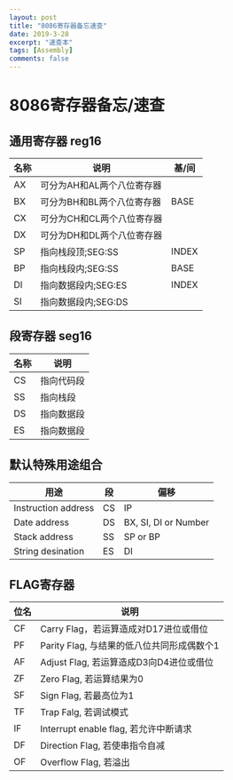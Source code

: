 ```yaml
---
layout: post
title: "8086寄存器备忘速查"
date: 2019-3-28
excerpt: "速查本"
tags: [Assembly]
comments: false
---
```


# 8086寄存器备忘/速查

## 通用寄存器 reg16

| 名称 | 说明                       | 基/间 |
| ---- | -------------------------- | ----- |
| AX   | 可分为AH和AL两个八位寄存器 |       |
| BX   | 可分为BH和BL两个八位寄存器 | BASE  |
| CX   | 可分为CH和CL两个八位寄存器 |       |
| DX   | 可分为DH和DL两个八位寄存器 |       |
| SP   | 指向栈段顶;SEG:SS          | INDEX |
| BP   | 指向栈段内;SEG:SS          | BASE  |
| DI   | 指向数据段内;SEG:ES        | INDEX |
| SI   | 指向数据段内;SEG:DS        |       |

## 段寄存器 seg16

| 名称 | 说明       |
| ---- | ---------- |
| CS   | 指向代码段 |
| SS   | 指向栈段   |
| DS   | 指向数据段 |
| ES   | 指向数据段 |

## 默认特殊用途组合

| 用途                | 段   | 偏移                 |
| ------------------- | ---- | -------------------- |
| Instruction address | CS   | IP                   |
| Date address        | DS   | BX, SI, DI or Number |
| Stack address       | SS   | SP or BP             |
| String desination   | ES   | DI                   |

## FLAG寄存器

| 位名 | 说明                                       |
| ---- | ------------------------------------------ |
| CF   | Carry Flag，若运算造成对D17进位或借位      |
| PF   | Parity Flag, 与结果的低八位共同形成偶数个1 |
| AF   | Adjust Flag, 若运算造成D3向D4进位或借位    |
| ZF   | Zero Flag, 若运算结果为0                   |
| SF   | Sign Flag, 若最高位为1                     |
| TF   | Trap Falg, 若调试模式                      |
| IF   | Interrupt enable flag, 若允许中断请求      |
| DF   | Direction Flag, 若使串指令自减             |
| OF   | Overflow Flag, 若溢出                      |